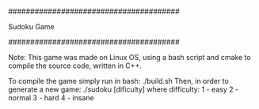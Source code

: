 #######################################

Sudoku Game

#######################################

Note: This game was made on Linux OS, using a bash script and cmake to compile the source code, written in C++.

To compile the game simply run in bash:
./build.sh
Then, in order to generate a new game:
./sudoku [dificulty]
where difficulty:
  1 - easy
  2 - normal
  3 - hard
  4 - insane

